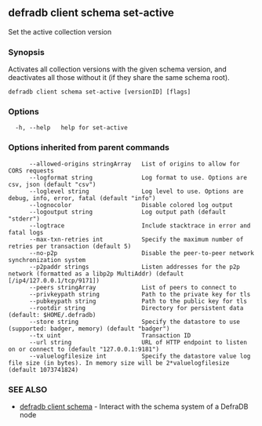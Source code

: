 ## defradb client schema set-active

Set the active collection version

### Synopsis

Activates all collection versions with the given schema version, and deactivates all
those without it (if they share the same schema root).

```
defradb client schema set-active [versionID] [flags]
```

### Options

```
  -h, --help   help for set-active
```

### Options inherited from parent commands

```
      --allowed-origins stringArray   List of origins to allow for CORS requests
      --logformat string              Log format to use. Options are csv, json (default "csv")
      --loglevel string               Log level to use. Options are debug, info, error, fatal (default "info")
      --lognocolor                    Disable colored log output
      --logoutput string              Log output path (default "stderr")
      --logtrace                      Include stacktrace in error and fatal logs
      --max-txn-retries int           Specify the maximum number of retries per transaction (default 5)
      --no-p2p                        Disable the peer-to-peer network synchronization system
      --p2paddr strings               Listen addresses for the p2p network (formatted as a libp2p MultiAddr) (default [/ip4/127.0.0.1/tcp/9171])
      --peers stringArray             List of peers to connect to
      --privkeypath string            Path to the private key for tls
      --pubkeypath string             Path to the public key for tls
      --rootdir string                Directory for persistent data (default: $HOME/.defradb)
      --store string                  Specify the datastore to use (supported: badger, memory) (default "badger")
      --tx uint                       Transaction ID
      --url string                    URL of HTTP endpoint to listen on or connect to (default "127.0.0.1:9181")
      --valuelogfilesize int          Specify the datastore value log file size (in bytes). In memory size will be 2*valuelogfilesize (default 1073741824)
```

### SEE ALSO

* [defradb client schema](defradb_client_schema.md)	 - Interact with the schema system of a DefraDB node


